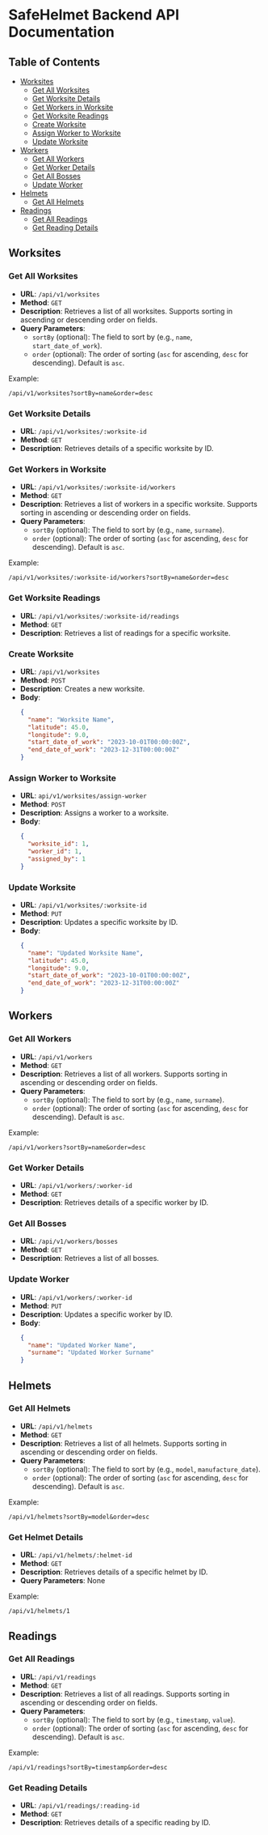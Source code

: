 # SafeHelmet Backend API Documentation

## Table of Contents
- [Worksites](#worksites)
  - [Get All Worksites](#get-all-worksites)
  - [Get Worksite Details](#get-worksite-details)
  - [Get Workers in Worksite](#get-workers-in-worksite)
  - [Get Worksite Readings](#get-worksite-readings)
  - [Create Worksite](#create-worksite)
  - [Assign Worker to Worksite](#assign-worker-to-worksite)
  - [Update Worksite](#update-worksite)
- [Workers](#workers)
  - [Get All Workers](#get-all-workers)
  - [Get Worker Details](#get-worker-details)
  - [Get All Bosses](#get-all-bosses)
  - [Update Worker](#update-worker)
- [Helmets](#helmets)
  - [Get All Helmets](#get-all-helmets)
- [Readings](#readings)
  - [Get All Readings](#get-all-readings)
  - [Get Reading Details](#get-reading-details)

## Worksites

### Get All Worksites
- **URL**: `/api/v1/worksites`
- **Method**: `GET`
- **Description**: Retrieves a list of all worksites. Supports sorting in ascending or descending order on fields.
- **Query Parameters**:
  - `sortBy` (optional): The field to sort by (e.g., `name`, `start_date_of_work`).
  - `order` (optional): The order of sorting (`asc` for ascending, `desc` for descending). Default is `asc`.

Example:
```
/api/v1/worksites?sortBy=name&order=desc
```

### Get Worksite Details
- **URL**: `/api/v1/worksites/:worksite-id`
- **Method**: `GET`
- **Description**: Retrieves details of a specific worksite by ID.

### Get Workers in Worksite
- **URL**: `/api/v1/worksites/:worksite-id/workers`
- **Method**: `GET`
- **Description**: Retrieves a list of workers in a specific worksite. Supports sorting in ascending or descending order on fields.
- **Query Parameters**:
  - `sortBy` (optional): The field to sort by (e.g., `name`, `surname`).
  - `order` (optional): The order of sorting (`asc` for ascending, `desc` for descending). Default is `asc`.

Example:
```
/api/v1/worksites/:worksite-id/workers?sortBy=name&order=desc
```

### Get Worksite Readings
- **URL**: `/api/v1/worksites/:worksite-id/readings`
- **Method**: `GET`
- **Description**: Retrieves a list of readings for a specific worksite.

### Create Worksite
- **URL**: `/api/v1/worksites`
- **Method**: `POST`
- **Description**: Creates a new worksite.
- **Body**:
  ```json
  {
    "name": "Worksite Name",
    "latitude": 45.0,
    "longitude": 9.0,
    "start_date_of_work": "2023-10-01T00:00:00Z",
    "end_date_of_work": "2023-12-31T00:00:00Z"
  }

### Assign Worker to Worksite
- **URL**: `api/v1/worksites/assign-worker`
- **Method**: `POST`
- **Description**: Assigns a worker to a worksite.
- **Body**:
  ```json
  {
    "worksite_id": 1,
    "worker_id": 1,
    "assigned_by": 1
  }

### Update Worksite
- **URL**: `/api/v1/worksites/:worksite-id`
- **Method**: `PUT`
- **Description**: Updates a specific worksite by ID.
- **Body**:
  ```json
  {
    "name": "Updated Worksite Name",
    "latitude": 45.0,
    "longitude": 9.0,
    "start_date_of_work": "2023-10-01T00:00:00Z",
    "end_date_of_work": "2023-12-31T00:00:00Z"
  }

## Workers

### Get All Workers
- **URL**: `/api/v1/workers`
- **Method**: `GET`
- **Description**: Retrieves a list of all workers. Supports sorting in ascending or descending order on fields.
- **Query Parameters**:
  - `sortBy` (optional): The field to sort by (e.g., `name`, `surname`).
  - `order` (optional): The order of sorting (`asc` for ascending, `desc` for descending). Default is `asc`.

Example:
```
/api/v1/workers?sortBy=name&order=desc
```

### Get Worker Details
- **URL**: `/api/v1/workers/:worker-id`
- **Method**: `GET`
- **Description**: Retrieves details of a specific worker by ID.

### Get All Bosses
- **URL**: `/api/v1/workers/bosses`
- **Method**: `GET`
- **Description**: Retrieves a list of all bosses.

### Update Worker
- **URL**: `/api/v1/workers/:worker-id`
- **Method**: `PUT`
- **Description**: Updates a specific worker by ID.
- **Body**:
  ```json
  {
    "name": "Updated Worker Name",
    "surname": "Updated Worker Surname"
  }

## Helmets

### Get All Helmets
- **URL**: `/api/v1/helmets`
- **Method**: `GET`
- **Description**: Retrieves a list of all helmets. Supports sorting in ascending or descending order on fields.
- **Query Parameters**:
  - `sortBy` (optional): The field to sort by (e.g., `model`, `manufacture_date`).
  - `order` (optional): The order of sorting (`asc` for ascending, `desc` for descending). Default is `asc`.

Example:
```
/api/v1/helmets?sortBy=model&order=desc
```

### Get Helmet Details
- **URL**: `/api/v1/helmets/:helmet-id`
- **Method**: `GET`
- **Description**: Retrieves details of a specific helmet by ID.
- **Query Parameters**: None

Example:
```
/api/v1/helmets/1
```


## Readings

### Get All Readings
- **URL**: `/api/v1/readings`
- **Method**: `GET`
- **Description**: Retrieves a list of all readings. Supports sorting in ascending or descending order on fields.
- **Query Parameters**:
  - `sortBy` (optional): The field to sort by (e.g., `timestamp`, `value`).
  - `order` (optional): The order of sorting (`asc` for ascending, `desc` for descending). Default is `asc`.

Example:
```
/api/v1/readings?sortBy=timestamp&order=desc
```

### Get Reading Details
- **URL**: `/api/v1/readings/:reading-id`
- **Method**: `GET`
- **Description**: Retrieves details of a specific reading by ID.
